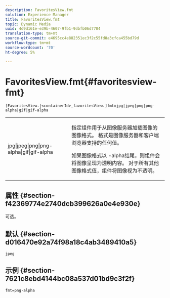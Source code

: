 ```yaml
---
description: FavoritesView.fmt
solution: Experience Manager
title: FavoritesView.fmt
topic: Dynamic Media
uuid: 4d9d161e-e39b-4607-9fb1-9dbfb06d7704
translation-type: tm+mt
source-git-commit: e4695cc4e882351ec3f2c55fd8a3cfca455bd79d
workflow-type: tm+mt
source-wordcount: '70'
ht-degree: 5%

---
```



# FavoritesView.fmt{#favoritesview-fmt}

`[FavoritesView.|<containerId>_favoritesView.]fmt=jpg|jpeg|png|png-alpha|gif|gif-alpha`

<table id="table_2B109D2F91E64B5382B31921C3780FA5"> 
 <tbody> 
  <tr> 
   <td colname="col1"> <p><span class="codeph"> jpg|jpeg|png|png-alpha|gif|gif-alpha</span> </p> </td> 
   <td colname="col2"> <p> 指定组件用于从图像服务器加载图像的图像格式。 格式是图像服务器和客户端浏览器支持的任何值。 </p> <p>如果图像格式以<span class="codeph"> -alpha</span>结尾，则组件会将图像呈现为透明内容。 对于所有其他图像格式值，组件将图像视为不透明。 </p> </td> 
  </tr> 
 </tbody> 
</table>

## 属性 {#section-f42369774e2740dcb399626a0e4e930e}

可选。

## 默认 {#section-d016470e92a74f98a18c4ab3489410a5}

`jpeg`

## 示例 {#section-7621c8ebd4144bc08a537d01bd9c3f2f}

`fmt=png-alpha`
